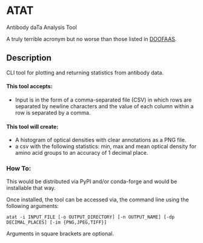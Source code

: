 # ATAT

Antibody daTa Analysis Tool

A truly terrible acronym but no worse than those listed in [DOOFAAS](https://lweb.cfa.harvard.edu/~gpetitpas/Links/Astroacro.html).

## Description

CLI tool for plotting and returning statistics from antibody data.

#### This tool accepts:

* Input is in the form of a comma-separated file (CSV) in which rows are
  separated by newline characters and the value of each column within a row
  is separated by a comma.

#### This tool will create:

* A histogram of optical densities with clear annotations as a PNG file.
* a csv with the following statistics: min, max and mean optical density for amino acid groups to an accuracy of 1 decimal place.

### How To:

This would be distributed via PyPI and/or conda-forge and would be installable that way.

Once installed, the tool can be accessed via, the command line using the following arguments:

`atat -i INPUT_FILE [-o OUTPUT_DIRECTORY] [-n OUTPUT_NAME] [-dp DECIMAL_PLACES] [-im {PNG,JPEG,TIFF}]`

Arguments in square brackets are optional.
